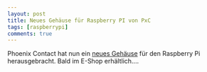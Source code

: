```yaml
---
layout: post
title: Neues Gehäuse für Raspberry PI von PxC
tags: [raspberrypi]
comments: true
---
```


<p>Phoenix Contact hat nun ein <a href="https://www.phoenixcontact.com/online/portal/de?uri=pxc-oc-itemdetail:pid=2202874&amp;library=dede&amp;tab=1&amp;requestType=product&amp;productId=2202874&amp;productDetection=true&amp;redirectTarget=country&amp;redirectTo=DE">neues Gehäuse</a> für den Raspberry Pi herausgebracht. Bald im E-Shop erhältlich....</p>